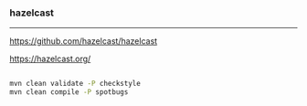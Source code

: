 ### hazelcast
---
https://github.com/hazelcast/hazelcast

https://hazelcast.org/

```
```

```sh
mvn clean validate -P checkstyle
mvn clean compile -P spotbugs
```

```
```
